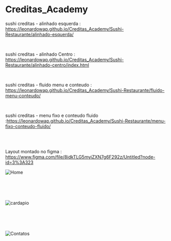 # Creditas_Academy

sushi creditas - alinhado esquerda : https://leonardowap.github.io/Creditas_Academy/Sushi-Restaurante/alinhado-esquerda/

<br>

sushi creditas - alinhado Centro : https://leonardowap.github.io/Creditas_Academy/Sushi-Restaurante/alinhado-centro/index.html

<br>

sushi creditas - fluido menu e conteudo : https://leonardowap.github.io/Creditas_Academy/Sushi-Restaurante/fluido-menu-conteudo/

<br>

sushi creditas - menu fixo e conteudo fluido :https://leonardowap.github.io/Creditas_Academy/Sushi-Restaurante/menu-fixo-conteudo-fluido/



<br>
<br>


Layout montado no figma : https://www.figma.com/file/8idkTLG5myiZXN7g6F292z/Untitled?node-id=3%3A323

![Home](https://user-images.githubusercontent.com/57870208/157260416-a409bffa-8269-4f33-aa05-7af4680307f4.png)

<br><br><br>

![cardapio](https://user-images.githubusercontent.com/57870208/157260570-db67df52-dab8-4233-9fac-d2d5056d41f6.png)

<br><br><br>

![Contatos](https://user-images.githubusercontent.com/57870208/157260597-c79e144a-1d63-4832-8100-ba1377a7b6ae.png)


